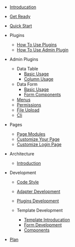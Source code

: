 * [Introducation](README)

* [Get Ready](install)

* [Quick Start](quick_start)

* Plugins

  * [How To Use Plugins](plugins/plugins)    
  * [How To Use Admin Plugin](plugins/admin) 

* Admin Plugins

  * Data Table
    * [Basic Usage](admin/table/basic)
    * [Column Usage](admin/table/column_usage)
  * Data Form
    * [Basic Usage](admin/form/basic)
    * [Form Components](admin/form/components)
  * [Menus](admin/menus)
  * [Permissions](admin/rbac)
  * [File Upload](admin/file)
  * [Cli](admin/cli)

* Pages

  * [Page Modules](pages/modules)    
  * [Customize Your Page](pages/pages)
  * [Customize Login Page](pages/login)  

* Architecture

  * [Introduction](architecture/introduction)

* Development

  * [Code Style](development/code_style)
  * [Adapter Development](development/adapter)
  * [Plugins Development](development/plugins)  
  * Template Development

    * [Template Introducation](development/template/template)     
    * [Form Development](development/template/form)         
    * [Components](development/template/components) 

* [Plan](plan)
